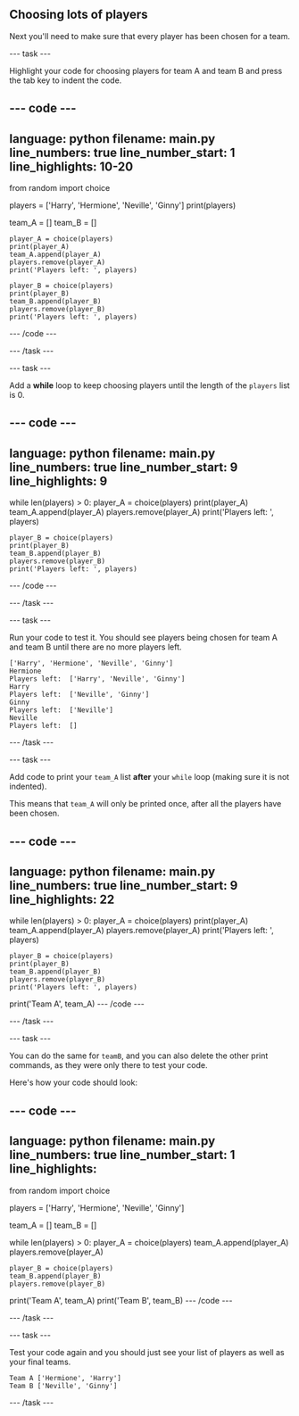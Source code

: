 ## Choosing lots of players

Next you'll need to make sure that every player has been chosen for a team.

--- task ---

Highlight your code for choosing players for team A and team B and press the tab key to indent the code.

--- code ---
---
language: python
filename: main.py
line_numbers: true
line_number_start: 1
line_highlights: 10-20
---
from random import choice

players = ['Harry', 'Hermione', 'Neville', 'Ginny']
print(players)

team_A = []
team_B = []


    player_A = choice(players)
    print(player_A)
    team_A.append(player_A)
    players.remove(player_A)
    print('Players left: ', players)
    
    player_B = choice(players)
    print(player_B)
    team_B.append(player_B)
    players.remove(player_B)
    print('Players left: ', players)
--- /code ---

--- /task ---

--- task ---

Add a __while__ loop to keep choosing players until the length of the `players` list is 0.

--- code ---
---
language: python
filename: main.py
line_numbers: true
line_number_start: 9
line_highlights: 9
---
while len(players) > 0:
    player_A = choice(players)
    print(player_A)
    team_A.append(player_A)
    players.remove(player_A)
    print('Players left: ', players)
    
    player_B = choice(players)
    print(player_B)
    team_B.append(player_B)
    players.remove(player_B)
    print('Players left: ', players)
--- /code ---

--- /task ---

--- task ---

Run your code to test it. You should see players being chosen for team A and team B until there are no more players left.

```
['Harry', 'Hermione', 'Neville', 'Ginny']
Hermione
Players left:  ['Harry', 'Neville', 'Ginny']
Harry
Players left:  ['Neville', 'Ginny']
Ginny
Players left:  ['Neville']
Neville
Players left:  []
```

--- /task ---

--- task ---

Add code to print your `team_A` list __after__ your `while` loop (making sure it is not indented).

This means that `team_A` will only be printed once, after all the players have been chosen.

--- code ---
---
language: python
filename: main.py
line_numbers: true
line_number_start: 9
line_highlights: 22
---
while len(players) > 0:
    player_A = choice(players)
    print(player_A)
    team_A.append(player_A)
    players.remove(player_A)
    print('Players left: ', players)
    
    player_B = choice(players)
    print(player_B)
    team_B.append(player_B)
    players.remove(player_B)
    print('Players left: ', players)

print('Team A', team_A)
--- /code ---

--- /task ---

--- task ---

You can do the same for `teamB`, and you can also delete the other print commands, as they were only there to test your code.

Here's how your code should look:

--- code ---
---
language: python
filename: main.py
line_numbers: true
line_number_start: 1
line_highlights: 
---
from random import choice

players = ['Harry', 'Hermione', 'Neville', 'Ginny']

team_A = []
team_B = []

while len(players) > 0:
    player_A = choice(players)
    team_A.append(player_A)
    players.remove(player_A)
    
    player_B = choice(players)
    team_B.append(player_B)
    players.remove(player_B)

print('Team A', team_A)
print('Team B', team_B)
--- /code ---

--- /task ---

--- task ---

Test your code again and you should just see your list of players as well as your final teams.

```
Team A ['Hermione', 'Harry']
Team B ['Neville', 'Ginny']
```
--- /task ---






